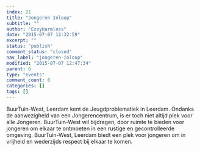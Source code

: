 ```yaml
---
index: 21
title: "Jongeren Inloop"
subtitle: ""
author: "EzzyHarmless"
date: "2015-07-07 12:32:59"
excerpt: ""
status: "publish"
comment_status: "closed"
nav_label: "jongeren-inloop"
modified: "2015-07-07 12:47:34"
parent: 0
type: "events"
comment_count: 0
categories: []
tags: []
---
```


BuurTuin-West, Leerdam kent de Jeugdproblematiek in Leerdam. Ondanks de aanwezigheid van een Jongerencentrum, is er toch niet altijd plek voor alle Jongeren. BuurTuin-West wil bijdragen, door ruimte te bieden voor jongeren om elkaar te ontmoeten in een rustige en gecontrolleerde omgeving. BuurTuin-West, Leerdam biedt een plek voor jongeren om in vrijheid en wederzijds respect bij elkaar te komen.